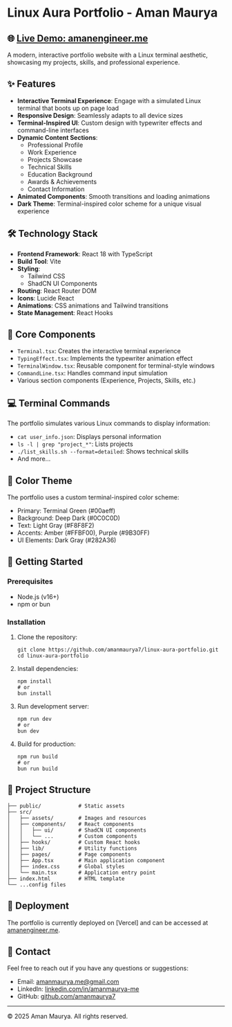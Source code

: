 # Linux Aura Portfolio - Aman Maurya

## 🌐 [Live Demo: amanengineer.me](https://www.amanengineer.me/)

A modern, interactive portfolio website with a Linux terminal aesthetic, showcasing my projects, skills, and professional experience.

## ✨ Features

- **Interactive Terminal Experience**: Engage with a simulated Linux terminal that boots up on page load
- **Responsive Design**: Seamlessly adapts to all device sizes
- **Terminal-Inspired UI**: Custom design with typewriter effects and command-line interfaces
- **Dynamic Content Sections**:
  - Professional Profile
  - Work Experience
  - Projects Showcase
  - Technical Skills
  - Education Background
  - Awards & Achievements
  - Contact Information
- **Animated Components**: Smooth transitions and loading animations
- **Dark Theme**: Terminal-inspired color scheme for a unique visual experience

## 🛠️ Technology Stack

- **Frontend Framework**: React 18 with TypeScript
- **Build Tool**: Vite
- **Styling**: 
  - Tailwind CSS
  - ShadCN UI Components
- **Routing**: React Router DOM
- **Icons**: Lucide React
- **Animations**: CSS animations and Tailwind transitions
- **State Management**: React Hooks

## 🔧 Core Components

- `Terminal.tsx`: Creates the interactive terminal experience
- `TypingEffect.tsx`: Implements the typewriter animation effect
- `TerminalWindow.tsx`: Reusable component for terminal-style windows
- `CommandLine.tsx`: Handles command input simulation
- Various section components (Experience, Projects, Skills, etc.)

## 💻 Terminal Commands

The portfolio simulates various Linux commands to display information:
- `cat user_info.json`: Displays personal information
- `ls -l | grep "project_*"`: Lists projects
- `./list_skills.sh --format=detailed`: Shows technical skills
- And more...

## 🎨 Color Theme

The portfolio uses a custom terminal-inspired color scheme:
- Primary: Terminal Green (#00aeff)
- Background: Deep Dark (#0C0C0D)
- Text: Light Gray (#F8F8F2)
- Accents: Amber (#FFBF00), Purple (#9B30FF)
- UI Elements: Dark Gray (#282A36)

## 🚀 Getting Started

### Prerequisites

- Node.js (v16+)
- npm or bun

### Installation

1. Clone the repository:
   ```
   git clone https://github.com/amanmaurya7/linux-aura-portfolio.git
   cd linux-aura-portfolio
   ```

2. Install dependencies:
   ```
   npm install
   # or
   bun install
   ```

3. Run development server:
   ```
   npm run dev
   # or
   bun dev
   ```

4. Build for production:
   ```
   npm run build
   # or
   bun run build
   ```

## 📝 Project Structure

```
├── public/            # Static assets
├── src/
│   ├── assets/        # Images and resources
│   ├── components/    # React components
│   │   ├── ui/        # ShadCN UI components
│   │   └── ...        # Custom components
│   ├── hooks/         # Custom React hooks
│   ├── lib/           # Utility functions
│   ├── pages/         # Page components
│   ├── App.tsx        # Main application component
│   ├── index.css      # Global styles
│   └── main.tsx       # Application entry point
├── index.html         # HTML template
└── ...config files
```

## 🔄 Deployment

The portfolio is currently deployed on [Vercel] and can be accessed at [amanengineer.me](https://www.amanengineer.me/).

## 🤝 Contact

Feel free to reach out if you have any questions or suggestions:

- Email: [amanmaurya.me@gmail.com](mailto:amanmaurya.me@gmail.com)
- LinkedIn: [linkedin.com/in/amanmaurya-me](https://www.linkedin.com/in/amanmaurya-me/)
- GitHub: [github.com/amanmaurya7](https://github.com/amanmaurya7)

---

© 2025 Aman Maurya. All rights reserved.


